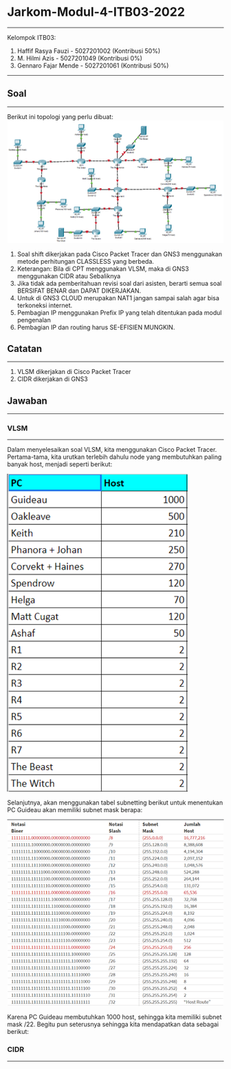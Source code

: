 # Jarkom-Modul-4-ITB03-2022
---
Kelompok ITB03:
1. Haffif Rasya Fauzi - 5027201002 (Kontribusi 50%)
2. M. Hilmi Azis - 5027201049 (Kontribusi 0%)
3. Gennaro Fajar Mende - 5027201061 (Kontribusi 50%)
---

## Soal
---
Berikut ini topologi yang perlu dibuat:
![](images/topologi.png)

1. Soal shift dikerjakan pada Cisco Packet Tracer dan GNS3 menggunakan metode perhitungan CLASSLESS yang berbeda.
2. Keterangan: Bila di CPT menggunakan VLSM, maka di GNS3 menggunakan CIDR atau Sebaliknya
3. Jika tidak ada pemberitahuan revisi soal dari asisten, berarti semua soal BERSIFAT BENAR dan DAPAT DIKERJAKAN.
4. Untuk di GNS3 CLOUD merupakan NAT1 jangan sampai salah agar bisa terkoneksi internet.
5. Pembagian IP menggunakan Prefix IP yang telah ditentukan pada modul pengenalan
6. Pembagian IP dan routing harus SE-EFISIEN MUNGKIN.

## Catatan
---
1. VLSM dikerjakan di Cisco Packet Tracer
2. CIDR dikerjakan di GNS3

## Jawaban
---
### VLSM
---
Dalam menyelesaikan soal VLSM, kita menggunakan Cisco Packet Tracer. Pertama-tama, kita urutkan terlebih dahulu node yang membutuhkan paling banyak host, menjadi seperti berikut: <br>

![](images/1.PNG)

Selanjutnya, akan menggunakan tabel subnetting berikut untuk menentukan PC Guideau akan memiliki subnet mask berapa:

![](images/2.PNG)

Karena PC Guideau membutuhkan 1000 host, sehingga kita memiliki subnet mask /22. Begitu pun seterusnya sehingga kita mendapatkan data sebagai berikut:


### CIDR
---
